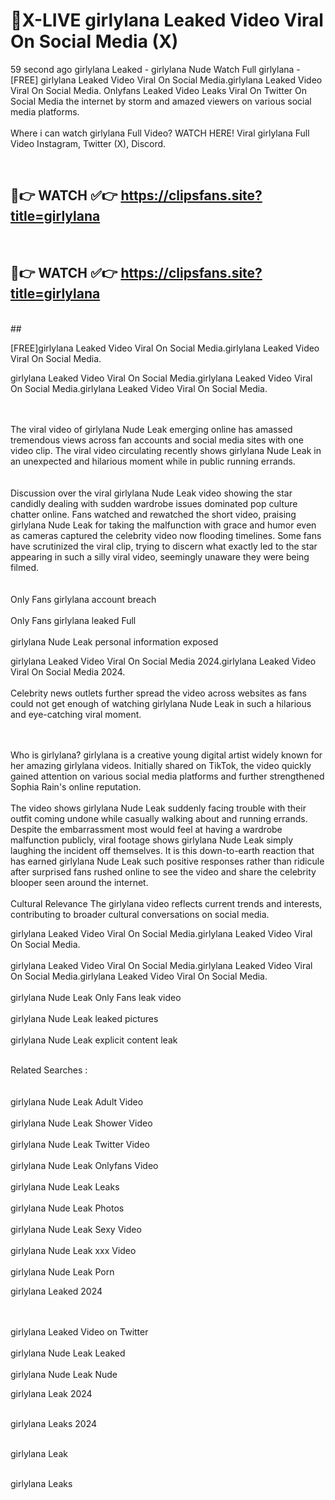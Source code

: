 # 🔴X-LIVE girlylana Leaked Video Viral On Social Media (X)<br>


59 second ago girlylana Leaked  - girlylana Nude  Watch Full girlylana - [FREE] girlylana Leaked Video Viral On Social Media.girlylana Leaked Video Viral On Social Media.   Onlyfans Leaked Video Leaks Viral On Twitter On Social Media the internet by storm and amazed viewers on various social media platforms. <br><br>
Where i can watch girlylana Full Video? WATCH HERE! Viral girlylana Full Video Instagram, Twitter (X), Discord. <br>


 <br>

##  🔴👉 WATCH ✅👉  <a href="https://clipsfans.site?title=girlylana&ref=git">https://clipsfans.site?title=girlylana</a> <br>
  <br>

##  🔴👉 WATCH ✅👉  <a href="https://clipsfans.site?title=girlylana&ref=git">https://clipsfans.site?title=girlylana</a> <br>
  <br>
  ##



[FREE]girlylana Leaked Video Viral On Social Media.girlylana Leaked Video Viral On Social Media. <br>

girlylana Leaked Video Viral On Social Media.girlylana Leaked Video Viral On Social Media.girlylana Leaked Video Viral On Social Media. <br>


  <br>

  <br>
The viral video of girlylana Nude Leak emerging online has amassed tremendous views across fan accounts and social media sites with one video clip. The viral video circulating recently shows girlylana Nude Leak in an unexpected and hilarious moment while in public running errands.<br>
<br>


<br>
Discussion over the viral girlylana Nude Leak video showing the star candidly dealing with sudden wardrobe issues dominated pop culture chatter online. Fans watched and rewatched the short video, praising girlylana Nude Leak for taking the malfunction with grace and humor even as cameras captured the celebrity video now flooding timelines. Some fans have scrutinized the viral clip, trying to discern what exactly led to the star appearing in such a silly viral video, seemingly unaware they were being filmed.<br>
<br>
<br> 
Only Fans girlylana account breach<br>
<br>
Only Fans girlylana leaked Full <br>
<br>
girlylana Nude Leak personal information exposed<br>

girlylana Leaked Video Viral On Social Media 2024.girlylana Leaked Video Viral On Social Media 2024. <br>
<br>
Celebrity news outlets further spread the video across websites as fans could not get enough of watching girlylana Nude Leak in such a hilarious and eye-catching viral moment.<br>
<br>

<br>
Who is girlylana? girlylana is a creative young digital artist widely known for her amazing girlylana videos. Initially shared on TikTok, the video quickly gained attention on various social media platforms and further strengthened Sophia Rain's online reputation.<br>
<br>
The video shows girlylana Nude Leak suddenly facing trouble with their outfit coming undone while casually walking about and running errands. Despite the embarrassment most would feel at having a wardrobe malfunction publicly, viral footage shows girlylana Nude Leak simply laughing the incident off themselves. It is this down-to-earth reaction that has earned girlylana Nude Leak such positive responses rather than ridicule after surprised fans rushed online to see the video and share the celebrity blooper seen around the internet.<br>
<br>
Cultural Relevance The girlylana video reflects current trends and interests, contributing to broader cultural conversations on social media.<br>

girlylana Leaked Video Viral On Social Media.girlylana Leaked Video Viral On Social Media.<br>
<br>
girlylana Leaked Video Viral On Social Media.girlylana Leaked Video Viral On Social Media.girlylana Leaked Video Viral On Social Media.<br>
<br>
girlylana Nude Leak Only Fans leak video<br>
<br>
girlylana Nude Leak leaked pictures<br>
<br>
girlylana Nude Leak explicit content leak<br>


<br>
Related Searches :<br>
<br>

<br>
girlylana Nude Leak Adult Video<br>
<br>
girlylana Nude Leak Shower Video<br>
<br>
girlylana Nude Leak Twitter Video<br>
<br>
girlylana Nude Leak Onlyfans Video<br>
<br>
girlylana Nude Leak Leaks<br>
<br>
girlylana Nude Leak Photos<br>

<br>
girlylana Nude Leak Sexy Video<br>
<br>
girlylana Nude Leak xxx Video<br>
<br>
girlylana Nude Leak Porn<br>

girlylana  Leaked 2024 <br> <br>
<br>

girlylana Leaked Video on Twitter <br>
<br>
girlylana Nude Leak Leaked<br>
<br>
girlylana Nude Leak Nude<br>


girlylana  Leak 2024 <br> <br>



girlylana  Leaks 2024 <br> <br>



 
girlylana  Leak<br> <br>



girlylana  Leaks<br> <br>





</p>




 



</p>










